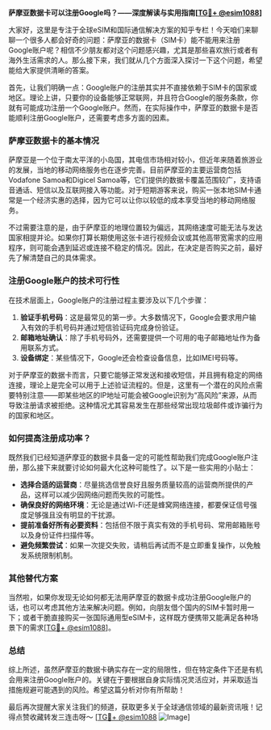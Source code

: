 **萨摩亚数据卡可以注册Google吗？——深度解读与实用指南[[TG💪+ @esim1088](https://t.me/s/esim1088)]**

大家好，这里是专注于全球eSIM和国际通信解决方案的知乎专栏！今天咱们来聊聊一个很多人都会好奇的问题：萨摩亚的数据卡（SIM卡）能不能用来注册Google账户呢？相信不少朋友都对这个问题感兴趣，尤其是那些喜欢旅行或者有海外生活需求的人。那么接下来，我们就从几个方面深入探讨一下这个问题，希望能给大家提供清晰的答案。

首先，让我们明确一点：Google账户的注册其实并不直接依赖于SIM卡的国家或地区。理论上讲，只要你的设备能够正常联网，并且符合Google的服务条款，你就有可能成功注册一个Google账户。然而，在实际操作中，萨摩亚的数据卡是否能顺利注册Google账户，还需要考虑多方面的因素。

### 萨摩亚数据卡的基本情况

萨摩亚是一个位于南太平洋的小岛国，其电信市场相对较小，但近年来随着旅游业的发展，当地的移动网络服务也在逐步完善。目前萨摩亚的主要运营商包括Vodafone Samoa和Digicel Samoa等，它们提供的数据卡覆盖范围较广，支持语音通话、短信以及互联网接入等功能。对于短期游客来说，购买一张本地SIM卡通常是一个经济实惠的选择，因为它可以让你以较低的成本享受当地的移动网络服务。

不过需要注意的是，由于萨摩亚的地理位置较为偏远，其网络速度可能无法与发达国家相提并论。如果你打算长期使用这张卡进行视频会议或其他高带宽需求的应用程序，则可能会遇到延迟或连接不稳定的情况。因此，在决定是否购买之前，最好先了解清楚自己的具体需求。

### 注册Google账户的技术可行性

在技术层面上，Google账户的注册过程主要涉及以下几个步骤：

1. **验证手机号码**：这是最常见的第一步。大多数情况下，Google会要求用户输入有效的手机号码并通过短信验证码完成身份验证。
2. **邮箱地址确认**：除了手机号码外，还需要提供一个可用的电子邮箱地址作为备用联系方式。
3. **设备绑定**：某些情况下，Google还会检查设备信息，比如IMEI号码等。

对于萨摩亚的数据卡而言，只要它能够正常发送和接收短信，并且拥有稳定的网络连接，理论上是完全可以用于上述验证流程的。但是，这里有一个潜在的风险点需要特别注意——即某些地区的IP地址可能会被Google识别为“高风险”来源，从而导致注册请求被拒绝。这种情况尤其容易发生在那些经常出现垃圾邮件或诈骗行为的国家和地区。

### 如何提高注册成功率？

既然我们已经知道萨摩亚的数据卡具备一定的可能性帮助我们完成Google账户注册，那么接下来就要讨论如何最大化这种可能性了。以下是一些实用的小贴士：

- **选择合适的运营商**：尽量挑选信誉良好且服务质量较高的运营商所提供的产品，这样可以减少因网络问题而失败的可能性。
- **确保良好的网络环境**：无论是通过Wi-Fi还是蜂窝网络连接，都要保证信号强度足够强且没有明显的干扰源。
- **提前准备好所有必要资料**：包括但不限于真实有效的手机号码、常用邮箱账号以及身份证件扫描件等。
- **避免频繁尝试**：如果一次提交失败，请稍后再试而不是立即重复操作，以免触发系统限制机制。

### 其他替代方案

当然啦，如果你发现无论如何都无法用萨摩亚的数据卡成功注册Google账户的话，也可以考虑其他方法来解决问题。例如，向朋友借个国内的SIM卡暂时用一下；或者干脆直接购买一张国际通用型eSIM卡，这样既方便携带又能满足各种场景下的需求[[TG💪+ @esim1088](https://t.me/s/esim1088)]。

### 总结

综上所述，虽然萨摩亚的数据卡确实存在一定的局限性，但在特定条件下还是有机会用来注册Google账户的。关键在于要根据自身实际情况灵活应对，并采取适当措施规避可能遇到的风险。希望这篇分析对你有所帮助！

最后再次提醒大家关注我们的频道，获取更多关于全球通信领域的最新资讯哦！记得点赞收藏转发三连击呀～ [[TG💪+ @esim1088](https://t.me/s/esim1088) ![Image](https://i.postimg.cc/4NQfJmqS/Snipaste-2025-05-13-00-14-12.png)]